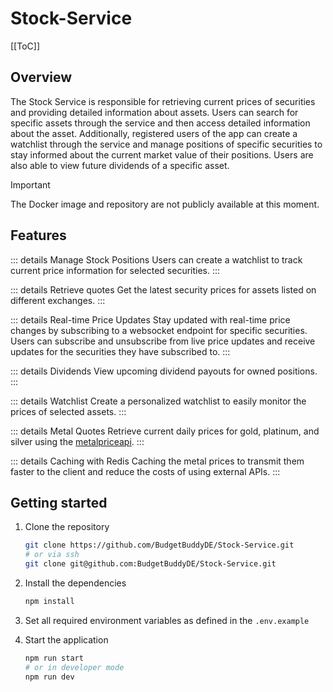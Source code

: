# Stock-Service

[[ToC]]

## Overview

The Stock Service is responsible for retrieving current prices of securities and providing detailed information about assets. Users can search for specific assets through the service and then access detailed information about the asset. Additionally, registered users of the app can create a watchlist through the service and manage positions of specific securities to stay informed about the current market value of their positions. Users are also able to view future dividends of a specific asset.

> [!IMPORTANT]
> The Docker image and repository are not publicly available at this moment.

## Features

::: details Manage Stock Positions
Users can create a watchlist to track current price information for selected securities.
:::

::: details Retrieve quotes
Get the latest security prices for assets listed on different exchanges.
:::

::: details Real-time Price Updates
Stay updated with real-time price changes by subscribing to a websocket endpoint for specific securities. Users can subscribe and unsubscribe from live price updates and receive updates for the securities they have subscribed to.
:::

::: details Dividends
View upcoming dividend payouts for owned positions.
:::

::: details Watchlist
Create a personalized watchlist to easily monitor the prices of selected assets.
:::

::: details Metal Quotes
Retrieve current daily prices for gold, platinum, and silver using the [metalpriceapi](https://metalpriceapi.com/).
:::

::: details Caching with Redis
Caching the metal prices to transmit them faster to the client and reduce the costs of using external APIs.
:::

## Getting started

1. Clone the repository

   ```bash
   git clone https://github.com/BudgetBuddyDE/Stock-Service.git
   # or via ssh
   git clone git@github.com:BudgetBuddyDE/Stock-Service.git
   ```

2. Install the dependencies

   ```bash
   npm install
   ```

3. Set all required environment variables as defined in the `.env.example`
4. Start the application
   ```bash
   npm run start
   # or in developer mode
   npm run dev
   ```
